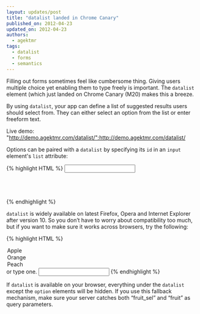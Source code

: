 ```yaml
---
layout: updates/post
title: "datalist landed in Chrome Canary"
published_on: 2012-04-23
updated_on: 2012-04-23
authors:
  - agektmr
tags:
  - datalist
  - forms
  - semantics
---
```

Filling out forms sometimes feel like cumbersome thing. Giving users multiple choice yet enabling them to type freely is important. The `datalist` element (which just landed on Chrome Canary (M20) makes this a breeze.

By using `datalist`, your app can define a list of suggested results users should select from. They can either select an option from the list or enter freeform text.

Live demo:
"http://demo.agektmr.com/datalist/":http://demo.agektmr.com/datalist/

Options can be paired with a `datalist` by specifying its `id` in an `input` element's `list` attribute:

{% highlight HTML %}
<input type="text" value="" list="fruits" />
<datalist id="fruits">
  <option value="Apple"></option>
  <option value="Orange"></option>
  <option value="Peach"></option>
</datalist>
{% endhighlight %}

`datalist` is widely available on latest Firefox, Opera and Internet Explorer after version 10. So you don’t have to worry about compatibility too much, but if you want to make sure it works across browsers, try the following:

{% highlight HTML %}
<datalist id="fruits">
  Pick your favorite fruit
  <select name="fruit_sel">
  <option value="Apple">Apple</option>
  <option value="Orange">Orange</option>
  <option value="Peach">Peach</option>
  </select>
  or type one.
</datalist>
<input type="text" name="fruit" value="" list="fruits" />
{% endhighlight %}

If `datalist` is available on your browser, everything under the `datalist` except the `option` elements will be hidden. If you use this fallback mechanism, make sure your server catches both “fruit_sel” and “fruit” as query parameters.
